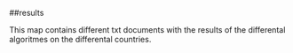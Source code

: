 ##results

This map contains different txt documents with the results of the differental algoritmes on the differental countries. 
